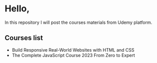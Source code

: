 <h1>Hello,</h1>
<p>In this repository I will post the courses materials from Udemy platform.</p>
<h2>Courses list</h2>
<ul>
  <li>Build Responsive Real-World Websites with HTML and CSS</li>
  <li>The Complete JavaScript Course 2023 From Zero to Expert</li>
</ul>
